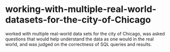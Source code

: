 # working-with-multiple-real-world-datasets-for-the-city-of-Chicago
worked with multiple real-world data sets for the city of Chicago, was asked questions that would help understand the data as one would in the real world, and was judged on the correctness of SQL queries and results.
